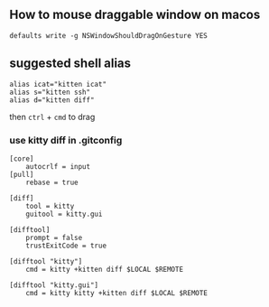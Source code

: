 ## How to mouse draggable window on macos

```shell
defaults write -g NSWindowShouldDragOnGesture YES
```

## suggested shell alias

```shell
alias icat="kitten icat"
alias s="kitten ssh"
alias d="kitten diff"
```

then `ctrl` + `cmd` to drag

### use kitty diff in .gitconfig

```
[core]
	autocrlf = input
[pull]
	rebase = true

[diff]
    tool = kitty
    guitool = kitty.gui

[difftool]
    prompt = false
    trustExitCode = true

[difftool "kitty"]
    cmd = kitty +kitten diff $LOCAL $REMOTE

[difftool "kitty.gui"]
    cmd = kitty kitty +kitten diff $LOCAL $REMOTE
```
